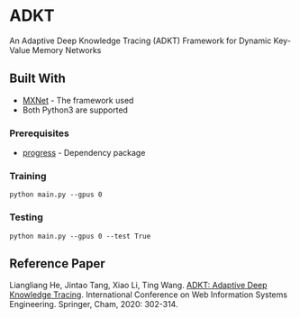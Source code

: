 # ADKT

An Adaptive Deep Knowledge Tracing (ADKT) Framework for Dynamic Key-Value Memory Networks

## Built With
* [MXNet](https://github.com/dmlc/mxnet) - The framework used
* Both Python3 are supported

### Prerequisites
* [progress](https://pypi.python.org/pypi/progress) - Dependency package


### Training
 ```
 python main.py --gpus 0
 ```

### Testing
 ```
python main.py --gpus 0 --test True
 ```

## Reference Paper

Liangliang He, Jintao Tang, Xiao Li, Ting Wang. [ADKT: Adaptive Deep Knowledge Tracing](https://link.springer.com/chapter/10.1007/978-3-030-62005-9_22).
International Conference on Web Information Systems Engineering. Springer, Cham, 2020: 302-314.
